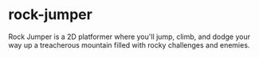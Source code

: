 # rock-jumper
Rock Jumper is a 2D platformer where you'll jump, climb, and dodge your way up a treacherous mountain filled with rocky challenges and enemies.

